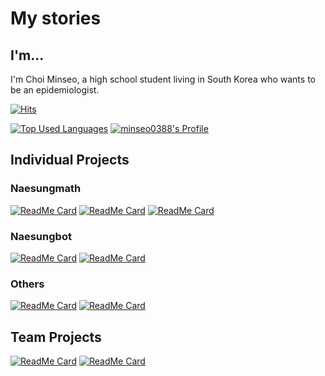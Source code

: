 # My stories
## I'm...
I'm Choi Minseo, a high school student living in South Korea who wants to be an epidemiologist.

[![Hits](https://hits.seeyoufarm.com/api/count/incr/badge.svg?url=https%3A%2F%2Fgithub.com%2Fminseo0388&count_bg=%2379C83D&title_bg=%23555555&icon=&icon_color=%23E7E7E7&title=hits&edge_flat=true)](https://hits.seeyoufarm.com)

[![Top Used Languages](https://github-readme-stats.vercel.app/api/top-langs/?username=minseo0388&hide_border=true)](https://github.com/minseo0388)
[![minseo0388's Profile](https://github-readme-stats.vercel.app/api?username=minseo0388&show_icons=true&hide_border=true)](https://github.com/minseo0388)

## Individual Projects

### Naesungmath

[![ReadMe Card](https://github-readme-stats.vercel.app/api/pin/?username=minseo0388&repo=naesungmath&theme=white)](https://github.com/minseo0388/naesungmath)
[![ReadMe Card](https://github-readme-stats.vercel.app/api/pin/?username=minseo0388&repo=naesungmath-deno&theme=white)](https://github.com/minseo0388/naesungmath-deno)
[![ReadMe Card](https://github-readme-stats.vercel.app/api/pin/?username=minseo0388&repo=naesungmath-cs&theme=white)](https://github.com/minseo0388/naesungmath-cs)

### Naesungbot
[![ReadMe Card](https://github-readme-stats.vercel.app/api/pin/?username=minseo0388&repo=Naesungbot-v3&theme=white)](https://github.com/minseo0388/Naesungbot-v3)
[![ReadMe Card](https://github-readme-stats.vercel.app/api/pin/?username=minseo0388&repo=Naesungbot-v1&theme=white)](https://github.com/minseo0388/Naesungbot-v1)

### Others
[![ReadMe Card](https://github-readme-stats.vercel.app/api/pin/?username=minseo0388&repo=graphweb&theme=white)](https://github.com/minseo0388/graphweb)
[![ReadMe Card](https://github-readme-stats.vercel.app/api/pin/?username=minseo0388&repo=compress&theme=white)](https://github.com/minseo0388/compress)


## Team Projects
[![ReadMe Card](https://github-readme-stats.vercel.app/api/pin/?username=harmonyland&repo=harmony&theme=white)](https://github.com/harmonyland/harmony)
[![ReadMe Card](https://github-readme-stats.vercel.app/api/pin/?username=dps0340&repo=betweenbot&theme=white)](https://github.com/dps0340/betweenbot)


